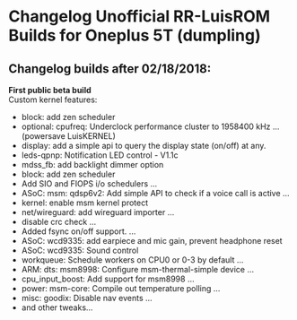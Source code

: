 <h1>Changelog Unofficial RR-LuisROM Builds for Oneplus 5T (dumpling)</h1>
<p></p>
<h2>Changelog builds after 02/18/2018:</h2>
<b>First public beta build</b><br>
Custom kernel features:<br>
<ul>
<li>block: add zen scheduler</li>
<li>optional: cpufreq: Underclock performance cluster to 1958400 kHz  … (powersave LuisKERNEL)</li>
<li>display: add a simple api to query the display state (on/off) at any.</li>
<li>leds-qpnp: Notification LED control - V1.1c</li>
<li>mdss_fb: add backlight dimmer option</li>
<li>block: add zen scheduler</li>
<li>Add SIO and FIOPS i/o schedulers  …</li>
<li>ASoC: msm: qdsp6v2: Add simple API to check if a voice call is active  …</li>
<li>kernel: enable msm kernel protect</li>
<li>net/wireguard: add wireguard importer  …</li>
<li>disable crc check  …</li>
<li>Added fsync on/off support.  …</li>
<li>ASoC: wcd9335: add earpiece and mic gain, prevent headphone reset</li>
<li>ASoC: wcd9335: Sound control</li>
<li>workqueue: Schedule workers on CPU0 or 0-3 by default  …</li>
<li>ARM: dts: msm8998: Configure msm-thermal-simple device  …</li>
<li>cpu_input_boost: Add support for msm8998  …</li>
<li>power: msm-core: Compile out temperature polling  …</li>
<li>misc: goodix: Disable nav events  …</li>
<li>and other tweaks...</li>
</ul>

